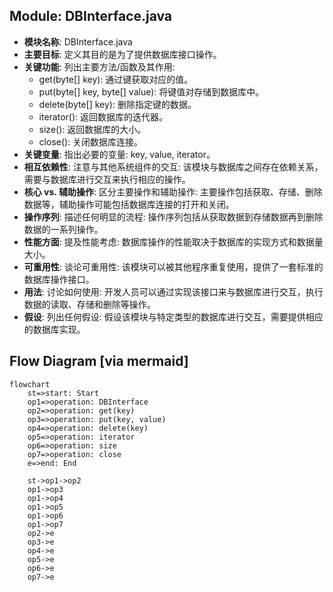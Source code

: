 ## Module: DBInterface.java
- **模块名称**: DBInterface.java
- **主要目标**: 定义其目的是为了提供数据库接口操作。
- **关键功能**: 列出主要方法/函数及其作用:
   - get(byte[] key): 通过键获取对应的值。
   - put(byte[] key, byte[] value): 将键值对存储到数据库中。
   - delete(byte[] key): 删除指定键的数据。
   - iterator(): 返回数据库的迭代器。
   - size(): 返回数据库的大小。
   - close(): 关闭数据库连接。
- **关键变量**: 指出必要的变量: key, value, iterator。
- **相互依赖性**: 注意与其他系统组件的交互: 该模块与数据库之间存在依赖关系，需要与数据库进行交互来执行相应的操作。
- **核心 vs. 辅助操作**: 区分主要操作和辅助操作: 主要操作包括获取、存储、删除数据等，辅助操作可能包括数据库连接的打开和关闭。
- **操作序列**: 描述任何明显的流程: 操作序列包括从获取数据到存储数据再到删除数据的一系列操作。
- **性能方面**: 提及性能考虑: 数据库操作的性能取决于数据库的实现方式和数据量大小。
- **可重用性**: 谈论可重用性: 该模块可以被其他程序重复使用，提供了一套标准的数据库操作接口。
- **用法**: 讨论如何使用: 开发人员可以通过实现该接口来与数据库进行交互，执行数据的读取、存储和删除等操作。
- **假设**: 列出任何假设: 假设该模块与特定类型的数据库进行交互，需要提供相应的数据库实现。
## Flow Diagram [via mermaid]
```mermaid
flowchart
    st=>start: Start
    op1=>operation: DBInterface
    op2=>operation: get(key)
    op3=>operation: put(key, value)
    op4=>operation: delete(key)
    op5=>operation: iterator
    op6=>operation: size
    op7=>operation: close
    e=>end: End

    st->op1->op2
    op1->op3
    op1->op4
    op1->op5
    op1->op6
    op1->op7
    op2->e
    op3->e
    op4->e
    op5->e
    op6->e
    op7->e
```
